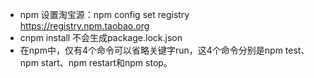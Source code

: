 - npm 设置淘宝源：npm config set registry https://registry.npm.taobao.org 
- cnpm install 不会生成package.lock.json
- 在npm中，仅有4个命令可以省略关键字run，这4个命令分别是npm test、npm start、npm restart和npm stop。  